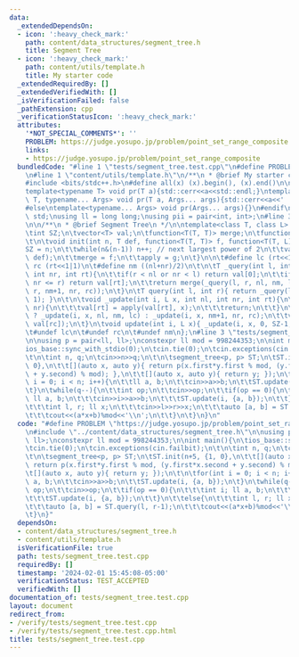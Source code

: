 ```yaml
---
data:
  _extendedDependsOn:
  - icon: ':heavy_check_mark:'
    path: content/data_structures/segment_tree.h
    title: Segment Tree
  - icon: ':heavy_check_mark:'
    path: content/utils/template.h
    title: My starter code
  _extendedRequiredBy: []
  _extendedVerifiedWith: []
  _isVerificationFailed: false
  _pathExtension: cpp
  _verificationStatusIcon: ':heavy_check_mark:'
  attributes:
    '*NOT_SPECIAL_COMMENTS*': ''
    PROBLEM: https://judge.yosupo.jp/problem/point_set_range_composite
    links:
    - https://judge.yosupo.jp/problem/point_set_range_composite
  bundledCode: "#line 1 \"tests/segment_tree.test.cpp\"\n#define PROBLEM \"https://judge.yosupo.jp/problem/point_set_range_composite\"\
    \n#line 1 \"content/utils/template.h\"\n/**\n * @brief My starter code\n */\n\n\
    #include <bits/stdc++.h>\n#define all(x) (x).begin(), (x).end()\n\n#ifdef LOCAL\n\
    template<typename T> void pr(T a){std::cerr<<a<<std::endl;}\ntemplate<typename\
    \ T, typename... Args> void pr(T a, Args... args){std::cerr<<a<<' ',pr(args...);}\n\
    #else\ntemplate<typename... Args> void pr(Args... args){}\n#endif\n\nusing namespace\
    \ std;\nusing ll = long long;\nusing pii = pair<int, int>;\n#line 3 \"content/data_structures/segment_tree.h\"\
    \n\n/**\n * @brief Segment Tree\n */\n\ntemplate<class T, class L> struct segment_tree{\n\
    \tint SZ;\n\tvector<T> val;\n\tfunction<T(T, T)> merge;\n\tfunction<T(T, L)> apply;\n\
    \t\n\tvoid init(int n, T def, function<T(T, T)> f, function<T(T, L)> g){\n\t\t\
    SZ = n;\n\t\twhile(n&(n-1)) n++; // next largest power of 2\n\t\tval.resize(2*n,\
    \ def);\n\t\tmerge = f;\n\t\tapply = g;\n\t}\n\n\t#define lc (rt<<1)\n\t#define\
    \ rc (rt<<1|1)\n\t#define nm ((nl+nr)/2)\n\t\n\tT _query(int l, int r, int nl,\
    \ int nr, int rt){\n\t\tif(r < nl or nr < l) return val[0];\n\t\tif(l <= nl and\
    \ nr <= r) return val[rt];\n\t\treturn merge(_query(l, r, nl, nm, lc), _query(l,\
    \ r, nm+1, nr, rc));\n\t}\n\tT query(int l, int r){ return _query(l, r, 0, SZ-1,\
    \ 1); }\n\t\n\tvoid _update(int i, L x, int nl, int nr, int rt){\n\t\tif(nl ==\
    \ nr){\n\t\t\tval[rt] = apply(val[rt], x);\n\t\t\treturn;\n\t\t}\n\t\ti <= nm\
    \ ? _update(i, x, nl, nm, lc) : _update(i, x, nm+1, nr, rc);\n\t\tval[rt] = merge(val[lc],\
    \ val[rc]);\n\t}\n\tvoid update(int i, L x){ _update(i, x, 0, SZ-1, 1); };\n\n\
    \t#undef lc\n\t#undef rc\n\t#undef nm\n};\n#line 3 \"tests/segment_tree.test.cpp\"\
    \n\nusing p = pair<ll, ll>;\nconstexpr ll mod = 998244353;\n\nint main(){\n\t\
    ios_base::sync_with_stdio(0);\n\tcin.tie(0);\n\tcin.exceptions(cin.failbit);\n\
    \t\n\tint n, q;\n\tcin>>n>>q;\n\t\n\tsegment_tree<p, p> ST;\n\tST.init(n+5, {1,\
    \ 0},\n\t\t[](auto x, auto y){ return p(x.first*y.first % mod, (y.first*x.second\
    \ + y.second) % mod); },\n\t\t[](auto x, auto y){ return y; });\n\t\n\tfor(int\
    \ i = 0; i < n; i++){\n\t\tll a, b;\n\t\tcin>>a>>b;\n\t\tST.update(i, {a, b});\n\
    \t}\n\twhile(q--){\n\t\tint op;\n\t\tcin>>op;\n\t\tif(op == 0){\n\t\t\tint i;\
    \ ll a, b;\n\t\t\tcin>>i>>a>>b;\n\t\t\tST.update(i, {a, b});\n\t\t}\n\t\telse{\n\
    \t\t\tint l, r; ll x;\n\t\t\tcin>>l>>r>>x;\n\t\t\tauto [a, b] = ST.query(l, r-1);\n\
    \t\t\tcout<<(a*x+b)%mod<<'\\n';\n\t\t}\n\t}\n}\n"
  code: "#define PROBLEM \"https://judge.yosupo.jp/problem/point_set_range_composite\"\
    \n#include \"../content/data_structures/segment_tree.h\"\n\nusing p = pair<ll,\
    \ ll>;\nconstexpr ll mod = 998244353;\n\nint main(){\n\tios_base::sync_with_stdio(0);\n\
    \tcin.tie(0);\n\tcin.exceptions(cin.failbit);\n\t\n\tint n, q;\n\tcin>>n>>q;\n\
    \t\n\tsegment_tree<p, p> ST;\n\tST.init(n+5, {1, 0},\n\t\t[](auto x, auto y){\
    \ return p(x.first*y.first % mod, (y.first*x.second + y.second) % mod); },\n\t\
    \t[](auto x, auto y){ return y; });\n\t\n\tfor(int i = 0; i < n; i++){\n\t\tll\
    \ a, b;\n\t\tcin>>a>>b;\n\t\tST.update(i, {a, b});\n\t}\n\twhile(q--){\n\t\tint\
    \ op;\n\t\tcin>>op;\n\t\tif(op == 0){\n\t\t\tint i; ll a, b;\n\t\t\tcin>>i>>a>>b;\n\
    \t\t\tST.update(i, {a, b});\n\t\t}\n\t\telse{\n\t\t\tint l, r; ll x;\n\t\t\tcin>>l>>r>>x;\n\
    \t\t\tauto [a, b] = ST.query(l, r-1);\n\t\t\tcout<<(a*x+b)%mod<<'\\n';\n\t\t}\n\
    \t}\n}"
  dependsOn:
  - content/data_structures/segment_tree.h
  - content/utils/template.h
  isVerificationFile: true
  path: tests/segment_tree.test.cpp
  requiredBy: []
  timestamp: '2024-02-01 15:45:08-05:00'
  verificationStatus: TEST_ACCEPTED
  verifiedWith: []
documentation_of: tests/segment_tree.test.cpp
layout: document
redirect_from:
- /verify/tests/segment_tree.test.cpp
- /verify/tests/segment_tree.test.cpp.html
title: tests/segment_tree.test.cpp
---
```


